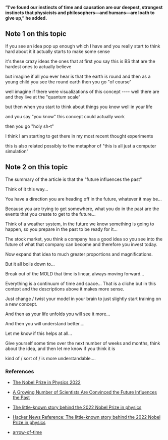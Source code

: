 

**“I’ve found our instincts of time and causation are our deepest, strongest instincts that physicists and philosophers—and humans—are loath to give up,” he added.**

## Note 1 on this topic

If you see an idea pop up enough
which I have
and you really start to think
hard about it
it actually starts to make some sense

it's these crazy ideas
the ones that at first you say this is BS
that are the hardest ones to actually believe

but imagine if all you ever hear is that the earth
is round and then as a young child you see
the round earth then you go "of course"

well imagine if there were visualizations of
this concept ----
well there are
and they live at the "quantum scale"

but then when you start to think about
things you know well in your life

and you say "you know" this concept
could actually work

then you go "holy sh-t"

I think I am starting to get there
in my most recent thought experiments

this is also related possibly to the metaphor of
"this is all just a computer simulation"

## Note 2 on this topic

The summary of the article is that the "future influences the past"

Think of it this way...

You have a direction you are heading off in the future, whatever it may be...

Because you are trying to get somewhere, what you do in the past are the events that you create to get to the future...

Think of a weather system, in the future we know something is going to happen, so you prepare in the past to be ready for it...

The stock market, you think a company has a good idea so you see into the future of what that company can become and therefore you invest today.

Now expand that idea to much greater proportions and magnifications.

But it all boils down to...

Break out of the MOLD that time is linear, always moving forward...

Everything is a continuum of time and space...  That is a cliche but in this context and the descriptions above it makes more sense.

Just change / twist your model in your brain to just slightly start training on a new concept.

And then as your life unfolds you will see it more...

And then you will understand better....

Let me know if this helps at all...

Give yourself some time over the next number of weeks and months, think about the idea, and then let me know if you think it is

kind of / sort of / is more understandable....

### References

* [The Nobel Prize in Physics 2022](https://www.nobelprize.org/prizes/physics/2022/summary/)

* [A Growing Number of Scientists Are Convinced the Future Influences the Past](https://www.vice.com/en/article/epvgjm/a-growing-number-of-scientists-are-convinced-the-future-influences-the-past)

* [The little-known story behind the 2022 Nobel Prize in physics ](https://www.scientificamerican.com/article/the-little-known-origin-story-behind-the-2022-nobel-prize-in-physics/)

* [Hacker News Reference: The little-known story behind the 2022 Nobel Prize in physics ](https://news.ycombinator.com/item?id=35222029)

* [arrow-of-time](https://www.wired.com/2016/09/arrow-of-time/)
